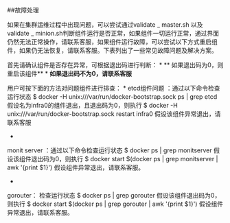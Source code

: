 ##故障处理

如果在集群运维过程中出现问题，可以尝试通过validate _ master.sh  以及 validate _ minion.sh判断组件运行是否正常，如果组件一切运行正常，通过界面仍然无法正常操作，请联系客服，如果组件运行故障，可以尝试以下方式重启组件，如果仍无法恢复，请联系客服。下表列出了一些常见故障问题及解决方案。

首先请确认组件是否存在异常，可根据退出码进行判断：
* 
** 如果退出码为0，则重启该组件**
* 
**如果退出码不为0，请联系客服**


用户可按下面的方法对问题组件进行排查：
* 
etcd组件问题 ：通过以下命令检查运行状态
$ docker -H unix:///var/run/docker-bootstrap.sock ps | grep etcd 
假设名为infra0的组件退出，且退出码为0，则执行
$ docker -H unix:///var/run/docker-bootstrap.sock restart infra0
假设该组件异常退出，请联系客服

* 
monit server ：通过以下命令检查运行状态
$ docker ps | grep monitserver
假设该组件退出码为0，则执行
$ docker start $(docker ps | grep monitserver | awk '{print $1}') 
假设组件异常退出，请联系客服。

* 
gorouter： 检查运行状态
$ docker ps | grep gorouter
假设该组件退出码为0，则执行
$ docker start $(docker ps | grep gorouter | awk '{print $1}') 
假设组件异常退出，请联系客服。
